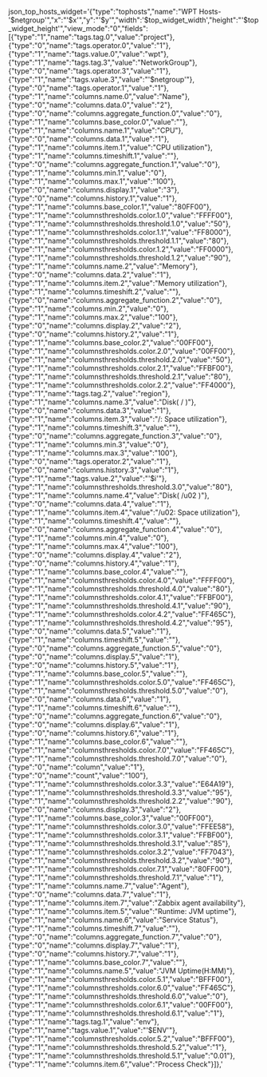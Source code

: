   json_top_hosts_widget='{"type":"tophosts","name":"WPT Hosts-'$netgroup'","x":"'$x'","y":"'$y'","width":'$top_widget_width',"height":"'$top_widget_height'","view_mode":"0","fields":[{"type":"1","name":"tags.tag.0","value":"project"},{"type":"0","name":"tags.operator.0","value":"1"},{"type":"1","name":"tags.value.0","value":"wpt"},{"type":"1","name":"tags.tag.3","value":"NetworkGroup"},{"type":"0","name":"tags.operator.3","value":"1"},{"type":"1","name":"tags.value.3","value":"'$netgroup'"},{"type":"0","name":"tags.operator.1","value":"1"},{"type":"1","name":"columns.name.0","value":"Name"},{"type":"0","name":"columns.data.0","value":"2"},{"type":"0","name":"columns.aggregate_function.0","value":"0"},{"type":"1","name":"columns.base_color.0","value":""},{"type":"1","name":"columns.name.1","value":"CPU"},{"type":"0","name":"columns.data.1","value":"1"},{"type":"1","name":"columns.item.1","value":"CPU utilization"},{"type":"1","name":"columns.timeshift.1","value":""},{"type":"0","name":"columns.aggregate_function.1","value":"0"},{"type":"1","name":"columns.min.1","value":"0"},{"type":"1","name":"columns.max.1","value":"100"},{"type":"0","name":"columns.display.1","value":"3"},{"type":"0","name":"columns.history.1","value":"1"},{"type":"1","name":"columns.base_color.1","value":"80FF00"},{"type":"1","name":"columnsthresholds.color.1.0","value":"FFFF00"},{"type":"1","name":"columnsthresholds.threshold.1.0","value":"50"},{"type":"1","name":"columnsthresholds.color.1.1","value":"FF8000"},{"type":"1","name":"columnsthresholds.threshold.1.1","value":"80"},{"type":"1","name":"columnsthresholds.color.1.2","value":"FF0000"},{"type":"1","name":"columnsthresholds.threshold.1.2","value":"90"},{"type":"1","name":"columns.name.2","value":"Memory"},{"type":"0","name":"columns.data.2","value":"1"},{"type":"1","name":"columns.item.2","value":"Memory utilization"},{"type":"1","name":"columns.timeshift.2","value":""},{"type":"0","name":"columns.aggregate_function.2","value":"0"},{"type":"1","name":"columns.min.2","value":"0"},{"type":"1","name":"columns.max.2","value":"100"},{"type":"0","name":"columns.display.2","value":"2"},{"type":"0","name":"columns.history.2","value":"1"},{"type":"1","name":"columns.base_color.2","value":"00FF00"},{"type":"1","name":"columnsthresholds.color.2.0","value":"00FF00"},{"type":"1","name":"columnsthresholds.threshold.2.0","value":"50"},{"type":"1","name":"columnsthresholds.color.2.1","value":"FFBF00"},{"type":"1","name":"columnsthresholds.threshold.2.1","value":"80"},{"type":"1","name":"columnsthresholds.color.2.2","value":"FF4000"},{"type":"1","name":"tags.tag.2","value":"region"},{"type":"1","name":"columns.name.3","value":"Disk( \/ )"},{"type":"0","name":"columns.data.3","value":"1"},{"type":"1","name":"columns.item.3","value":"\/: Space utilization"},{"type":"1","name":"columns.timeshift.3","value":""},{"type":"0","name":"columns.aggregate_function.3","value":"0"},{"type":"1","name":"columns.min.3","value":"0"},{"type":"1","name":"columns.max.3","value":"100"},{"type":"0","name":"tags.operator.2","value":"1"},{"type":"0","name":"columns.history.3","value":"1"},{"type":"1","name":"tags.value.2","value":"'$i'"},{"type":"1","name":"columnsthresholds.threshold.3.0","value":"80"},{"type":"1","name":"columns.name.4","value":"Disk( \/u02 )"},{"type":"0","name":"columns.data.4","value":"1"},{"type":"1","name":"columns.item.4","value":"\/u02: Space utilization"},{"type":"1","name":"columns.timeshift.4","value":""},{"type":"0","name":"columns.aggregate_function.4","value":"0"},{"type":"1","name":"columns.min.4","value":"0"},{"type":"1","name":"columns.max.4","value":"100"},{"type":"0","name":"columns.display.4","value":"2"},{"type":"0","name":"columns.history.4","value":"1"},{"type":"1","name":"columns.base_color.4","value":""},{"type":"1","name":"columnsthresholds.color.4.0","value":"FFFF00"},{"type":"1","name":"columnsthresholds.threshold.4.0","value":"80"},{"type":"1","name":"columnsthresholds.color.4.1","value":"FFBF00"},{"type":"1","name":"columnsthresholds.threshold.4.1","value":"90"},{"type":"1","name":"columnsthresholds.color.4.2","value":"FF465C"},{"type":"1","name":"columnsthresholds.threshold.4.2","value":"95"},{"type":"0","name":"columns.data.5","value":"1"},{"type":"1","name":"columns.timeshift.5","value":""},{"type":"0","name":"columns.aggregate_function.5","value":"0"},{"type":"0","name":"columns.display.5","value":"1"},{"type":"0","name":"columns.history.5","value":"1"},{"type":"1","name":"columns.base_color.5","value":""},{"type":"1","name":"columnsthresholds.color.5.0","value":"FF465C"},{"type":"1","name":"columnsthresholds.threshold.5.0","value":"0"},{"type":"0","name":"columns.data.6","value":"1"},{"type":"1","name":"columns.timeshift.6","value":""},{"type":"0","name":"columns.aggregate_function.6","value":"0"},{"type":"0","name":"columns.display.6","value":"1"},{"type":"0","name":"columns.history.6","value":"1"},{"type":"1","name":"columns.base_color.6","value":""},{"type":"1","name":"columnsthresholds.color.7.0","value":"FF465C"},{"type":"1","name":"columnsthresholds.threshold.7.0","value":"0"},{"type":"0","name":"column","value":"1"},{"type":"0","name":"count","value":"100"},{"type":"1","name":"columnsthresholds.color.3.3","value":"E64A19"},{"type":"1","name":"columnsthresholds.threshold.3.3","value":"95"},{"type":"1","name":"columnsthresholds.threshold.2.2","value":"90"},{"type":"0","name":"columns.display.3","value":"2"},{"type":"1","name":"columns.base_color.3","value":"00FF00"},{"type":"1","name":"columnsthresholds.color.3.0","value":"FFEE58"},{"type":"1","name":"columnsthresholds.color.3.1","value":"FFBF00"},{"type":"1","name":"columnsthresholds.threshold.3.1","value":"85"},{"type":"1","name":"columnsthresholds.color.3.2","value":"FF7043"},{"type":"1","name":"columnsthresholds.threshold.3.2","value":"90"},{"type":"1","name":"columnsthresholds.color.7.1","value":"80FF00"},{"type":"1","name":"columnsthresholds.threshold.7.1","value":"1"},{"type":"1","name":"columns.name.7","value":"Agent"},{"type":"0","name":"columns.data.7","value":"1"},{"type":"1","name":"columns.item.7","value":"Zabbix agent availability"},{"type":"1","name":"columns.item.5","value":"Runtime: JVM uptime"},{"type":"1","name":"columns.name.6","value":"Service Status"},{"type":"1","name":"columns.timeshift.7","value":""},{"type":"0","name":"columns.aggregate_function.7","value":"0"},{"type":"0","name":"columns.display.7","value":"1"},{"type":"0","name":"columns.history.7","value":"1"},{"type":"1","name":"columns.base_color.7","value":""},{"type":"1","name":"columns.name.5","value":"JVM Uptime(H:MM)"},{"type":"1","name":"columnsthresholds.color.5.1","value":"BFFF00"},{"type":"1","name":"columnsthresholds.color.6.0","value":"FF465C"},{"type":"1","name":"columnsthresholds.threshold.6.0","value":"0"},{"type":"1","name":"columnsthresholds.color.6.1","value":"00FF00"},{"type":"1","name":"columnsthresholds.threshold.6.1","value":"1"},{"type":"1","name":"tags.tag.1","value":"env"},{"type":"1","name":"tags.value.1","value":"'$ENV'"},{"type":"1","name":"columnsthresholds.color.5.2","value":"BFFF00"},{"type":"1","name":"columnsthresholds.threshold.5.2","value":"1"},{"type":"1","name":"columnsthresholds.threshold.5.1","value":"0.01"},{"type":"1","name":"columns.item.6","value":"Process Check"}]},'

